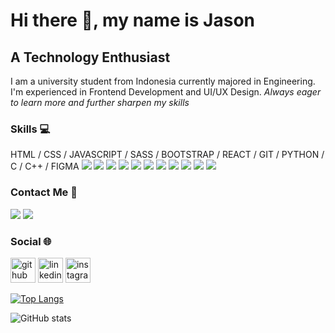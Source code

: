 # Hi there 👋, my name is Jason
## A Technology Enthusiast
I am a university student from Indonesia currently majored in Engineering. I'm experienced in Frontend Development and UI/UX Design.
*Always eager to learn more and further sharpen my skills*

### Skills :computer:
HTML / CSS / JAVASCRIPT / SASS / BOOTSTRAP / REACT / GIT / PYTHON / C / C++ / FIGMA
<img src="https://img.shields.io/badge/-HTML5-333333?style=for-the-badge&logo=html5">
<img src="https://img.shields.io/badge/-CSS3-333333?style=for-the-badge&logo=css3">
<img src="https://img.shields.io/badge/-JavaScript-333333?style=for-the-badge&logo=javascript">
<img src="https://img.shields.io/badge/-Sass-333333?style=for-the-badge&logo=sass">
<img src="https://img.shields.io/badge/-Bootstrap-333333?style=for-the-badge&logo=bootstrap">
<img src="https://img.shields.io/badge/-React-333333?style=for-the-badge&logo=react">
<img src="https://img.shields.io/badge/-Git-333333?style=for-the-badge&logo=git">
<img src="https://img.shields.io/badge/-Python-333333?style=for-the-badge&logo=python">
<img src="https://img.shields.io/badge/-C-333333?style=for-the-badge&logo=c">
<img src="https://img.shields.io/badge/-C++-333333?style=for-the-badge&logo=c%2B%2B">
<img src="https://img.shields.io/badge/-Figma-333333?style=for-the-badge&logo=figma">

### Contact Me :iphone:
<a href="mailto: jasonkanggara19022002@gmail.com"><img src="https://img.shields.io/badge/-jasonkanggara19022002@gmail.com-f6f6f6?style=flat-square&logo=Gmail&logoColor=white/"></a>
<a href="https://timeline.line.me/user/_dXq840Z-z31_8b_qEpfQp0FgF18DFgGyKMGFck0"><img src="https://img.shields.io/badge/-jason__punyahp-00c300?style=flat&logo=LINE&logoColor=white"></a>

### Social :globe_with_meridians:
[<img src='https://cdn.jsdelivr.net/npm/simple-icons@3.0.1/icons/github.svg' alt='github' height='40'>](https://github.com/jask-19)  [<img src='https://cdn.jsdelivr.net/npm/simple-icons@3.0.1/icons/linkedin.svg' alt='linkedin' height='40'>](https://www.linkedin.com/in/jason-kanggara-423b011a9/)  [<img src='https://cdn.jsdelivr.net/npm/simple-icons@3.0.1/icons/instagram.svg' alt='instagram' height='40'>](https://www.instagram.com/jason.kanggara/)  


[![Top Langs](https://github-readme-stats.vercel.app/api/top-langs/?username=jask-19)](https://github.com/anuraghazra/github-readme-stats)

![GitHub stats](https://github-readme-stats.vercel.app/api?username=jask-19&show_icons=true)  

